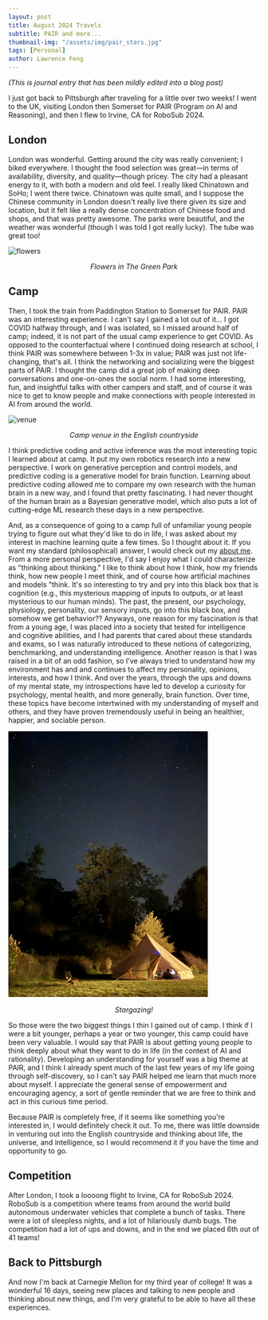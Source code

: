 ```yaml
---
layout: post
title: August 2024 Travels
subtitle: PAIR and more...
thumbnail-img: "/assets/img/pair_stars.jpg"
tags: [Personal]
author: Lawrence Feng
---
```

*(This is journal entry that has been mildly edited into a blog post)*

I just got back to Pittsburgh after traveling for a little over two weeks! I went to the UK, visiting London then Somerset for PAIR (Program on AI and Reasoning), and then I flew to Irvine, CA for RoboSub 2024.

## London

London was wonderful. Getting around the city was really convenient; I biked everywhere. I thought the food selection was great—in terms of availability, diversity, and quality—though pricey. The city had a pleasant energy to it, with both a modern and old feel. I really liked Chinatown and SoHo; I went there twice. Chinatown was quite small, and I suppose the Chinese community in London doesn't really live there given its size and location, but it felt like a really dense concentration of Chinese food and shops, and that was pretty awesome. The parks were beautiful, and the weather was wonderful (though I was told I got really lucky). The tube was great too!

<img src="/assets/img/london_flowers.png" alt="flowers" width="400" class="center"/>
<p style="text-align: center;"><em>Flowers in The Green Park</em></p>

## Camp

Then, I took the train from Paddington Station to Somerset for PAIR. PAIR was an interesting experience. I can't say I gained a lot out of it… I got COVID halfway through, and I was isolated, so I missed around half of camp; indeed, it is not part of the usual camp experience to get COVID. As opposed to the counterfactual where I continued doing research at school, I think PAIR was somewhere between 1-3x in value; PAIR was just not life-changing, that's all. I think the networking and socializing were the biggest parts of PAIR. I thought the camp did a great job of making deep conversations and one-on-ones the social norm. I had some interesting, fun, and insightful talks with other campers and staff, and of course it was nice to get to know people and make connections with people interested in AI from around the world.

<img src="/assets/img/pair_venue.png" alt="venue" width="400" class="center"/>
<p style="text-align: center;"><em>Camp venue in the English countryside</em></p>

I think predictive coding and active inference was the most interesting topic I learned about at camp. It put my own robotics research into a new perspective. I work on generative perception and control models, and predictive coding is a generative model for brain function. Learning about predictive coding allowed me to compare my own research with the human brain in a new way, and I found that pretty fascinating. I had never thought of the human brain as a Bayesian generative model, which also puts a lot of cutting-edge ML research these days in a new perspective.

And, as a consequence of going to a camp full of unfamiliar young people trying to figure out what they'd like to do in life, I was asked about my interest in machine learning quite a few times. So I thought about it. If you want my standard (philosophical) answer, I would check out my [about me](https://lawrencefeng17.github.io/aboutme/). From a more personal perspective, I'd say I enjoy what I could characterize as "thinking about thinking." I like to think about how I think, how my friends think, how new people I meet think, and of course how artificial machines and models "think. It's so interesting to try and pry into this black box that is cognition (e.g., this mysterious mapping of inputs to outputs, or at least mysterious to our human minds). The past, the present, our psychology, physiology, personality, our sensory inputs, go into this black box, and somehow we get behavior?? Anyways, one reason for my fascination is that from a young age, I was placed into a society that tested for intelligence and cognitive abilities, and I had parents that cared about these standards and exams, so I was naturally introduced to these notions of categorizing, benchmarking, and understanding intelligence. Another reason is that I was raised in a bit of an odd fashion, so I've always tried to understand how my environment has and and continues to affect my personality, opinions, interests, and how I think. And over the years, through the ups and downs of my mental state, my introspections have led to develop a curiosity for psychology, mental health, and more generally, brain function. Over time, these topics have become intertwined with my understanding of myself and others, and they have proven tremendously useful in being an healthier, happier, and sociable person.

<img src="/assets/img/pair_tent.jpg" alt="tent" width="400" class="center"/>
<p style="text-align: center;"><em>Stargazing!</em></p>

So those were the two biggest things I thin I gained out of camp. I think if I were a bit younger, perhaps a year or two younger, this camp could have been very valuable. I would say that PAIR is about getting young people to think deeply about what they want to do in life (in the context of AI and rationality). Developing an understanding for yourself was a big theme at PAIR, and I think I already spent much of the last few years of my life going through self-discovery, so I can't say PAIR helped me learn that much more about myself. I appreciate the general sense of empowerment and encouraging agency, a sort of gentle reminder that we are free to think and act in this curious time period.

Because PAIR is completely free, if it seems like something you're interested in, I would definitely check it out. To me, there was little downside in venturing out into the English countryside and thinking about life, the universe, and intelligence, so I would recommend it if you have the time and opportunity to go.

## Competition

After London, I took a loooong flight to Irvine, CA for RoboSub 2024. RoboSub is a competition where teams from around the world build autonomous underwater vehicles that complete a bunch of tasks. There were a lot of sleepless nights, and a lot of hilariously dumb bugs. The competition had a lot of ups and downs, and in the end we placed 6th out of 41 teams!

## Back to Pittsburgh

And now I'm back at Carnegie Mellon for my third year of college! It was a wonderful 16 days, seeing new places and talking to new people and thinking about new things, and I'm very grateful to be able to have all these experiences.
